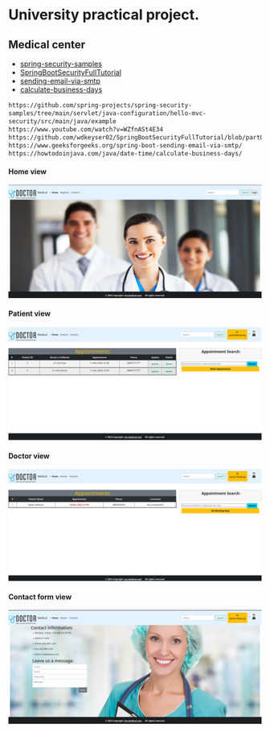 # University practical project.

## Medical center

- [spring-security-samples](https://github.com/spring-projects/spring-security-samples/tree/main/servlet/java-configuration/hello-mvc-security/src/main/java/example)
- [SpringBootSecurityFullTutorial](https://github.com/wdkeyser02/SpringBootSecurityFullTutorial/blob/part01/SpringBootSecurityFullTutorial/src/main/java/willydekeyser/config/SecurityConfig.java)
- [sending-email-via-smtp](https://www.geeksforgeeks.org/spring-boot-sending-email-via-smtp/)
- [calculate-business-days](https://howtodoinjava.com/java/date-time/calculate-business-days/)

```
https://github.com/spring-projects/spring-security-samples/tree/main/servlet/java-configuration/hello-mvc-security/src/main/java/example
https://www.youtube.com/watch?v=WZfnASt4E34
https://github.com/wdkeyser02/SpringBootSecurityFullTutorial/blob/part01/SpringBootSecurityFullTutorial/src/main/java/willydekeyser/config/SecurityConfig.java
https://www.geeksforgeeks.org/spring-boot-sending-email-via-smtp/
https://howtodoinjava.com/java/date-time/calculate-business-days/
```
#### Home view
![](snapshots/home_page.png)

#### Patient view
![](snapshots/patient.png)

#### Doctor view
![](snapshots/doctor.png)

#### Contact form view
![](snapshots/contact.png)

